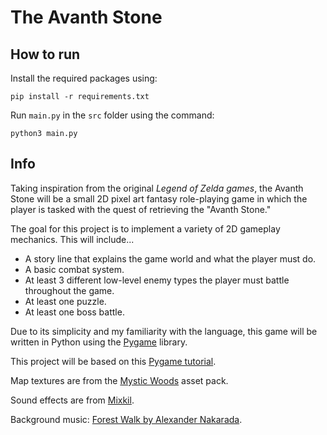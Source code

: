 # The Avanth Stone

## How to run

Install the required packages using:

```
pip install -r requirements.txt
```

Run `main.py` in the `src` folder using the command:

```
python3 main.py
```


## Info

Taking inspiration from the original *Legend of Zelda games*, the Avanth Stone will be a small 2D pixel art fantasy role-playing game in which the player is tasked with the quest of retrieving the "Avanth Stone."   

The goal for this project is to implement a variety of 2D gameplay mechanics. This will include...
* A story line that explains the game world and what the player must do.
* A basic combat system.
* At least 3 different low-level enemy types the player must battle throughout the game.
* At least one puzzle.
* At least one boss battle.

Due to its simplicity and my familiarity with the language, this game will be written in Python using the [Pygame](https://www.pygame.org/wiki/about) library.

This project will be based on this [Pygame tutorial](https://www.youtube.com/watch?v=QU1pPzEGrqw).

Map textures are from the [Mystic Woods](https://game-endeavor.itch.io/mystic-woods) asset pack.

Sound effects are from [Mixkil](https://mixkit.co/free-sound-effects).

Background music: [Forest Walk by Alexander Nakarada](https://www.chosic.com/download-audio/28063/). 